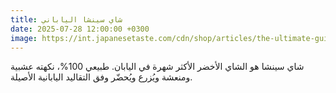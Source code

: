 ```yaml
---
title: شاي سينشا الياباني
date: 2025-07-28 12:00:00 +0300
image: https://int.japanesetaste.com/cdn/shop/articles/the-ultimate-guide-to-sencha-green-tea-japanese-taste.jpg
---
```


شاي سينشا هو الشاي الأخضر الأكثر شهرة في اليابان. طبيعي 100%، نكهته عشبية ومنعشة ويُزرع ويُحضّر وفق التقاليد اليابانية الأصيلة. 